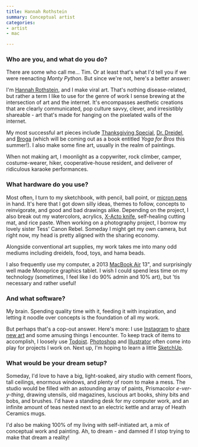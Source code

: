 ```yaml
---
title: Hannah Rothstein
summary: Conceptual artist
categories:
- artist
- mac

---
```


### Who are you, and what do you do?

There are some who call me... Tim. Or at least that's what I'd tell you if we were reenacting *Monty Python*. But since we're not, here's a better answer:

I'm [Hannah Rothstein](http://www.hrothstein.com/ "Hannah's "), and I make viral art. That's nothing disease-related, but rather a term I like to use for the genre of work I sense brewing at the intersection of art and the internet. It's encompasses aesthetic creations that are clearly communicated, pop culture savvy, clever, and irresistibly shareable - art that's made for hanging on the pixelated walls of the internet. 

My most successful art pieces include [Thanksgiving Special](http://www.hrothstein.com/thanksgiving-special "Jannah's Thanksgiving-themed art pieces."), [Dr. Dreidel](http://www.hrothstein.com/dr-dreidel "Hannah's rapper-themed dreidel."), and [Broga](http://www.hrothstein.com/broga "Hannah's manly mindfulness movement.") (which will be coming out as a book entitled *Yoga for Bros* this summer!). I also make some fine art, usually in the realm of paintings.

When not making art, I moonlight as a copywriter, rock climber, camper, costume-wearer, hiker, cooperative-house resident, and deliverer of ridiculous karaoke performances.

### What hardware do you use?

Most often, I turn to my sketchbook, with pencil, ball point, or [micron pens][pigma-micron] in hand. It's here that I got down silly ideas, themes to follow, concepts to reinvigorate, and good and bad drawings alike. Depending on the project, I also break out my watercolors, acrylics, [X-Acto knife][x-acto], self-healing cutting mat, and rice paste. When working on a photography project, I borrow my lovely sister Tess' Canon Rebel. Someday I might get my own camera, but right now, my head is pretty aligned with the sharing economy.

Alongside conventional art supplies, my work takes me into many odd mediums including dreidels, food, toys, and hama beads.

I also frequently use my computer, a 2013 [MacBook Air][macbook-air] 13", and surprisingly well made Monoprice graphics tablet. I wish I could spend less time on my technology (sometimes, I feel like I do 90% admin and 10% art), but 'tis necessary and rather useful!

### And what software?

My brain. Spending quality time with it, feeding it with inspiration, and letting it noodle over concepts is the foundation of all my work. 

But perhaps that's a cop-out answer. Here's more: I use [Instagram][instagram-ios] to [share new art](https://www.instagram.com/HRothsteinArt/ "Hannah's Instagram account.") and some amusing things I encounter. To keep track of items to accomplish, I loosely use [Todoist][]. [Photoshop][] and [Illustrator][] often come into play for projects I work on. Next up, I'm hoping to learn a little [SketchUp][].

### What would be your dream setup?

Someday, I'd love to have a big, light-soaked, airy studio with cement floors, tall ceilings, enormous windows, and plenty of room to make a mess. The studio would be filled with an astounding array of paints, Prismacolor *e-ver-y-thing*, drawing utensils, old magazines, luscious art books, shiny bits and bobs, and brushes. I'd have a standing desk for my computer work, and an infinite amount of teas nested next to an electric kettle and array of Heath Ceramics mugs.

I'd also be making 100% of my living with self-initiated art, a mix of conceptual work and painting. Ah, to dream - and damned if I stop trying to make that dream a reality!

[macbook-air]: https://www.apple.com/macbook-air/ "A very thin laptop."
[pigma-micron]: https://www.sakuraofamerica.com/Pen-Archival "A technical pen with archival pigmented ink."
[x-acto]: https://en.wikipedia.org/wiki/X-Acto "A knife."
[illustrator]: https://www.adobe.com/products/illustrator.html "A vector graphics editor."
[instagram-ios]: https://itunes.apple.com/us/app/instagram/id389801252 "A photo taking/sharing app."
[photoshop]: https://www.adobe.com/products/photoshop.html "A bitmap image editor."
[sketchup]: https://www.sketchup.com/ "3D modeling software."
[todoist]: https://todoist.com/ "A to-do service."
